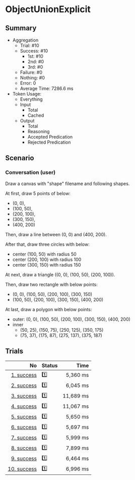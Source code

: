 # ObjectUnionExplicit
## Summary
  - Aggregation
    - Trial: #10
    - Success: #10
      - 1st: #10
      - 2nd: #0
      - 3rd: #0
    - Failure: #0
    - Nothing: #0
    - Error: 0
    - Average Time: 7286.6 ms
  - Token Usage:
    - Everything
    - Input
      - Total
      - Cached
    - Output
      - Total
      - Reasoning
      - Accepted Predication
      - Rejected Predication

## Scenario
### Conversation (user)
Draw a canvas with "shape" filename and following shapes.

At first, draw 5 points of below:

  - (0, 0),
  - (100, 50),
  - (200, 100),
  - (300, 150),
  - (400, 200)

Then, draw a line between (0, 0) and (400, 200).

After that, draw three circles with below:

  - center (100, 50) with radius 50
  - center (200, 100) with radius 100
  - center (300, 150) with radius 150

At next, draw a triangle ((0, 0), (100, 50), (200, 100)).

Then, draw two rectangle with below points:

  - (0, 0), (100, 50), (200, 100), (300, 150)
  - (100, 50), (200, 100), (300, 150), (400, 200)

At last, draw a polygon with below points:

  - outer: (0, 0), (100, 50), (200, 100), (300, 150), (400, 200)
  - inner
    - (50, 25), (150, 75), (250, 125), (350, 175)
    - (75, 37), (175, 87), (275, 137), (375, 187)

## Trials
No | Status | Time
---:|:-------|------:
[1. success](./trials/1.success.json) | 1️⃣ | 5,360 ms
[2. success](./trials/2.success.json) | 1️⃣ | 6,045 ms
[3. success](./trials/3.success.json) | 1️⃣ | 11,689 ms
[4. success](./trials/4.success.json) | 1️⃣ | 11,067 ms
[5. success](./trials/5.success.json) | 1️⃣ | 5,650 ms
[6. success](./trials/6.success.json) | 1️⃣ | 5,697 ms
[7. success](./trials/7.success.json) | 1️⃣ | 5,999 ms
[8. success](./trials/8.success.json) | 1️⃣ | 7,899 ms
[9. success](./trials/9.success.json) | 1️⃣ | 6,464 ms
[10. success](./trials/10.success.json) | 1️⃣ | 6,996 ms